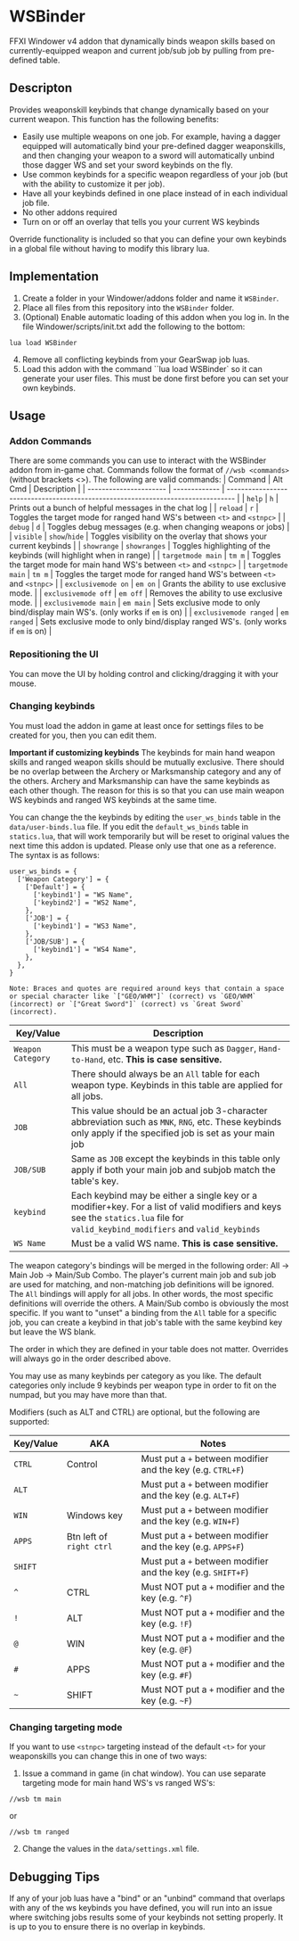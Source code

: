 # WSBinder
FFXI Windower v4 addon that dynamically binds weapon skills based on currently-equipped weapon and current job/sub job by pulling from pre-defined table.

## Descripton

Provides weaponskill keybinds that change dynamically based on your current weapon. This function has the
following benefits:
- Easily use multiple weapons on one job. For example, having a dagger equipped will automatically bind your pre-defined dagger weaponskills, and then changing your weapon to a sword will automatically unbind those dagger WS and set your sword keybinds on the fly.
- Use common keybinds for a specific weapon regardless of your job (but with the ability to customize it per job).
- Have all your keybinds defined in one place instead of in each individual job file.
- No other addons required
- Turn on or off an overlay that tells you your current WS keybinds

Override functionality is included so that you can define your own keybinds in a global file without having
to modify this library lua.

## Implementation

1. Create a folder in your Windower/addons folder and name it `WSBinder`.
2. Place all files from this repository into the `WSBinder` folder.
3. (Optional) Enable automatic loading of this addon when you log in. In the file Windower/scripts/init.txt add the following to the bottom:
```
lua load WSBinder
```
4. Remove all conflicting keybinds from your GearSwap job luas.
5. Load this addon with the command ``lua load WSBinder` so it can generate your user files. This must be done first before you can set your own keybinds.

## Usage

### Addon Commands

There are some commands you can use to interact with the WSBinder addon from in-game chat. Commands follow the format of `//wsb <commands>` (without brackets <>). The following are valid commands:
| Command                | Alt Cmd       | Description                                                                      |
| ---------------------- | ------------- | -------------------------------------------------------------------------------- |
| `help`                 | `h`           | Prints out a bunch of helpful messages in the chat log                           |
| `reload`               | `r`           | Toggles the target mode for ranged hand WS's between `<t>` and `<stnpc>`         |
| `debug`                | `d`           | Toggles debug messages (e.g. when changing weapons or jobs)                      |
| `visible`              | `show`/`hide` | Toggles visibility on the overlay that shows your current keybinds               |
| `showrange`            | `showranges`  | Toggles highlighting of the keybinds (will highlight when in range)              |
| `targetmode main`      | `tm m`        | Toggles the target mode for main hand WS's between `<t>` and `<stnpc>`           |
| `targetmode main`      | `tm m`        | Toggles the target mode for ranged hand WS's between `<t>` and `<stnpc>`         |
| `exclusivemode on`     | `em on`       | Grants the ability to use exclusive mode.                                        |
| `exclusivemode off`    | `em off`      | Removes the ability to use exclusive mode.                                       |
| `exclusivemode main`   | `em main`     | Sets exclusive mode to only bind/display main WS's. (only works if `em` is on)   |
| `exclusivemode ranged` | `em ranged`   | Sets exclusive mode to only bind/display ranged WS's. (only works if `em` is on) |

### Repositioning the UI
You can move the UI by holding control and clicking/dragging it with your mouse.

### Changing keybinds

You must load the addon in game at least once for settings files to be created for you, then you can edit them.

**Important if customizing keybinds**
The keybinds for main hand weapon skills and ranged weapon skills should be mutually exclusive. There should be no overlap between the Archery or Marksmanship category and any of the others. Archery and Marksmanship can have the same keybinds as each other though. The reason for this is so that you can use main weapon WS keybinds and ranged WS keybinds at the same time.

You can change the the keybinds by editing the `user_ws_binds` table in the `data/user-binds.lua` file. If you edit the `default_ws_binds` table in `statics.lua`, that will work temporarily but will be reset to original values the next time this addon is updated. Please only use that one as a reference. The syntax is as follows:
```
user_ws_binds = {
  ['Weapon Category'] = {
    ['Default'] = {
      ['keybind1'] = "WS Name",
      ['keybind2'] = "WS2 Name",
    },
    ['JOB'] = {
      ['keybind1'] = "WS3 Name",
    },
    ['JOB/SUB'] = {
      ['keybind1'] = "WS4 Name",
    },
  },
}

Note: Braces and quotes are required around keys that contain a space or special character like `["GEO/WHM"]` (correct) vs `GEO/WHM` (incorrect) or `["Great Sword"]` (correct) vs `Great Sword` (incorrect).

```
| Key/Value         | Description                |
| ----------------- | -------------------------- |
| `Weapon Category` | This must be a weapon type such as `Dagger`, `Hand-to-Hand`, etc. **This is case sensitive.** |
| `All`             | There should always be an `All` table for each weapon type. Keybinds in this table are applied for all jobs. |
| `JOB` | This value should be an actual job 3-character abbreviation such as `MNK`, `RNG`, etc. These keybinds only apply if the specified job is set as your main job |
| `JOB/SUB`         | Same as `JOB` except the keybinds in this table only apply if both your main job and subjob match the table's key. |
| `keybind`         | Each keybind may be either a single key or a modifier+key. For a list of valid modifiers and keys see the `statics.lua` file for `valid_keybind_modifiers` and `valid_keybinds` |
| `WS Name`         | Must be a valid WS name. **This is case sensitive.** |

The weapon category's bindings will be merged in the following order: All -> Main Job -> Main/Sub Combo.
The player's current main job and sub job are used for matching, and non-matching job definitions will be ignored. The `All`
bindings will apply for all jobs. In other words, the most specific definitions will override the others. A Main/Sub combo is obviously the most specific. If you want to "unset" a binding from the `All` table for a specific job, you can create a keybind in that job's table with the same keybind key but leave the WS blank.

The order in which they are defined in your table does not matter. Overrides will always go in the order described above.

You may use as many keybinds per category as you like. The default categories only include 9 keybinds per weapon type in order to fit on the numpad, but you may have more than that.

Modifiers (such as ALT and CTRL) are optional, but the following are supported:

| Key/Value | AKA                      | Notes                                                        |
| --------- | ------------------------ |------------------------------------------------------------ |
| `CTRL`    | Control                  | Must put a `+` between modifier and the key (e.g. `CTRL+F`)  |
| `ALT`     |                          | Must put a `+` between modifier and the key (e.g. `ALT+F`)   |
| `WIN`     | Windows key              | Must put a `+` between modifier and the key (e.g. `WIN+F`)   |
| `APPS`    | Btn left of `right ctrl` | Must put a `+` between modifier and the key (e.g. `APPS+F`)  |
| `SHIFT`   |                          | Must put a `+` between modifier and the key (e.g. `SHIFT+F`) |
| `^`       | CTRL                     | Must NOT put a `+` modifier and the key (e.g. `^F`)          |
| `!`       | ALT                      | Must NOT put a `+` modifier and the key (e.g. `!F`)          |
| `@`       | WIN                      | Must NOT put a `+` modifier and the key (e.g. `@F`)          |
| `#`       | APPS                     | Must NOT put a `+` modifier and the key (e.g. `#F`)          |
| `~`       | SHIFT                    | Must NOT put a `+` modifier and the key (e.g. `~F`)          |

### Changing targeting mode

If you want to use `<stnpc>` targeting instead of the default `<t>` for your weaponskills you can change this in one of two ways:
1. Issue a command in game (in chat window). You can use separate targeting mode for main hand WS's vs ranged WS's:
```
//wsb tm main
```
or
```
//wsb tm ranged
```
2. Change the values in the `data/settings.xml` file.

## Debugging Tips

If any of your job luas have a "bind" or an "unbind" command that overlaps with any of the ws keybinds you have defined, you will run into an issue where switching jobs results some of your keybinds not setting properly. It is up to you to ensure there is no overlap in keybinds.
